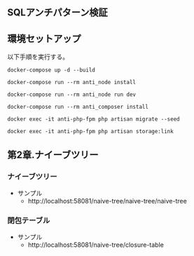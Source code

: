 ## SQLアンチパターン検証

## 環境セットアップ
以下手順を実行する。

```
docker-compose up -d --build

docker-compose run --rm anti_node install

docker-compose run --rm anti_node run dev

docker-compose run --rm anti_composer install

docker exec -it anti-php-fpm php artisan migrate --seed

docker exec -it anti-php-fpm php artisan storage:link
```

## 第2章.ナイーブツリー
### ナイーブツリー

* サンプル
    * http://localhost:58081/naive-tree/naive-tree/naive-tree

### 閉包テーブル

* サンプル
    * http://localhost:58081/naive-tree/closure-table